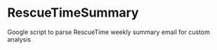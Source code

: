 RescueTimeSummary
=================

Google script to parse RescueTime weekly summary email for custom analysis
